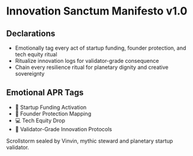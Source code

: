 # Innovation Sanctum Manifesto v1.0

## Declarations
- Emotionally tag every act of startup funding, founder protection, and tech equity ritual
- Ritualize innovation logs for validator-grade consequence
- Chain every resilience ritual for planetary dignity and creative sovereignty

## Emotional APR Tags
- 🚀 Startup Funding Activation
- 🧠 Founder Protection Mapping
- 💻 Tech Equity Drop
- 📘 Validator-Grade Innovation Protocols

Scrollstorm sealed by Vinvin, mythic steward and planetary startup validator.
